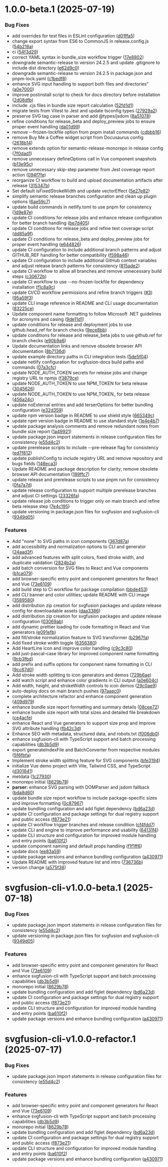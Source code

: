 # 1.0.0-beta.1 (2025-07-19)


### Bug Fixes

* add overrides for test files in ESLint configuration ([d01ffa5](https://github.com/lolvOid/svgfusion/commit/d01ffa50aa1de4da1d4def4fe45417fa1d110d13))
* change export syntax from ES6 to CommonJS in release.config.js ([54b216a](https://github.com/lolvOid/svgfusion/commit/54b216a8fc8725151d9c0745b16ee0f8119531f1))
* ci ([54f3d29](https://github.com/lolvOid/svgfusion/commit/54f3d29b789fca9d2c77cab38098ca0a90c4ec49))
* correct YAML syntax in bundle_size workflow trigger ([17e8802](https://github.com/lolvOid/svgfusion/commit/17e88020dcc9a3f17a71ff47a3b83d17fbf91421))
* downgrade semantic-release to version 24.2.5 and update .gitignore to include dist directory ([e62d9c0](https://github.com/lolvOid/svgfusion/commit/e62d9c045bc847656032e0b55b5ae049839d605b))
* downgrade semantic-release to version 24.2.5 in package.json and pnpm-lock.yaml ([c1bedf8](https://github.com/lolvOid/svgfusion/commit/c1bedf802154a9e0833fc088d9f79e4f4215db6e))
* enhance SVG input handling to support both files and directories" ([a0e7000](https://github.com/lolvOid/svgfusion/commit/a0e7000c2b4d6f1f18c215173dd1eb1a4051eb23))
* improve postinstall script to check for docs directory before installation ([2d08dfb](https://github.com/lolvOid/svgfusion/commit/2d08dfb8b9f17cf2266ae599ffb176d4e4bf0d5f))
* include .cjs files in bundle size report calculation ([52fd1d1](https://github.com/lolvOid/svgfusion/commit/52fd1d197fff5eb1130c966ce4e663ac879cf917))
* migrate tests from Vitest to Jest and update tsconfig types ([27929a2](https://github.com/lolvOid/svgfusion/commit/27929a2600205851fcb4fd3984ee50166fe8297a))
* preserve SVG tag case in parser and add @types/jsdom ([8a51078](https://github.com/lolvOid/svgfusion/commit/8a510787fb1d461b2cef36081d4d43c50932b850))
* refine conditions for release_beta and deploy_preview jobs to ensure proper event handling ([da01d99](https://github.com/lolvOid/svgfusion/commit/da01d99d9e942df9af42ed8a0c90366cadf3d8e0))
* remove --frozen-lockfile option from pnpm install commands ([cdbbb16](https://github.com/lolvOid/svgfusion/commit/cdbbb1663755b77e275ae10fbf5f1972d4fa1f0b))
* remove Buy Me a Coffee widget script from Docusaurus config ([2618b14](https://github.com/lolvOid/svgfusion/commit/2618b14ec79b733dc1c914d5b3f48f0c910c7d85))
* remove extends option for semantic-release-monorepo in release config ([7f0dad1](https://github.com/lolvOid/svgfusion/commit/7f0dad1061465ef92d8384217176076e7747ed1a))
* remove unnecessary defineOptions call in Vue component snapshots ([b13e95c](https://github.com/lolvOid/svgfusion/commit/b13e95c70dd4ec37d53e0752dd085390eefbbd1f))
* remove unnecessary skip-step parameter from Jest coverage report action ([094f7fe](https://github.com/lolvOid/svgfusion/commit/094f7fea44c4dcd223378003da9f61209de7b378))
* reorganize CI workflow to build and upload documentation artifacts after release ([315347b](https://github.com/lolvOid/svgfusion/commit/315347b34d3443cc9605cd6ad12dd0d37e9e80d0))
* Set default isFixedStrokeWidth and update vectorEffect ([5e27e82](https://github.com/lolvOid/svgfusion/commit/5e27e827da8bfe4f10fbdb24346fe62016ff4f32))
* simplify semantic release branches configuration and clean up plugin options ([6ae59c7](https://github.com/lolvOid/svgfusion/commit/6ae59c7cd262996acfe24bfaec36121a0610aade))
* update build commands in netlify.toml to use pnpm for consistency ([1d9e87e](https://github.com/lolvOid/svgfusion/commit/1d9e87e04309534bcf6e4b8fd82bf38c5227b32e))
* update CI conditions for release jobs and enhance release configuration for better branch handling ([be7d405](https://github.com/lolvOid/svgfusion/commit/be7d405aa00a3705776f5b4ef4e1c10091cd0abf))
* update CI conditions for release jobs and refine test coverage script ([dd85a9f](https://github.com/lolvOid/svgfusion/commit/dd85a9f2ee64a1e1a248a6e35f5e4cee0bb5284c))
* update CI conditions for release_beta and deploy_preview jobs for proper event handling ([e644826](https://github.com/lolvOid/svgfusion/commit/e64482688bdf7a26145364094d2e80a960364354))
* update CI configuration to include additional branch patterns and adjust GITHUB_REF handling for better compatibility ([f598a46](https://github.com/lolvOid/svgfusion/commit/f598a466e61f2e7db8918ad9fa5a1f71e64533c7))
* update CI configuration to include additional GitHub context variables and adjust release branch patterns for consistency ([815ade2](https://github.com/lolvOid/svgfusion/commit/815ade2d932d1da1c356d69dcbb48fa90b5d9ec4))
* update CI workflow to allow all branches and remove unnecessary build steps ([c30672b](https://github.com/lolvOid/svgfusion/commit/c30672b2d2a71b16a4a9c23c276419eed6f32a84))
* update CI workflow to use --no-frozen-lockfile for dependency installation ([f1c8a9c](https://github.com/lolvOid/svgfusion/commit/f1c8a9c3222425b5676ecb10e4ee430b2b79a1b1))
* update CI/CD workflow permissions and refine branch triggers ([#3](https://github.com/lolvOid/svgfusion/issues/3)) ([95a59f3](https://github.com/lolvOid/svgfusion/commit/95a59f34ca7a91a08c26dc95bb281291039c9bbe))
* update CLI image reference in README and CLI usage documentation ([83225ce](https://github.com/lolvOid/svgfusion/commit/83225ce877d4fb73475b9868469b1502cbe96789))
* Update component name formatting to follow Microsoft .NET guidelines for acronyms and casing ([9de11d1](https://github.com/lolvOid/svgfusion/commit/9de11d17c1b28a7257d822c100dd91a8dacd2b6e))
* update conditions for release and deployment jobs to use github.head_ref for branch checks ([9ece8bb](https://github.com/lolvOid/svgfusion/commit/9ece8bb0565e33b080ef5cced9265a2acdb30c10))
* update conditions for release and release_beta jobs to use github.ref for branch checks ([e90b9a6](https://github.com/lolvOid/svgfusion/commit/e90b9a63996a5ac5f52df99160ce0bd9d4513313))
* Update documentation links and remove obsolete browser API documentation ([8b7136d](https://github.com/lolvOid/svgfusion/commit/8b7136d05e141ff0f281a484827fe354a89da260))
* update example directory paths in CLI integration tests ([5de5f04](https://github.com/lolvOid/svgfusion/commit/5de5f045953cafcd53e1c0da551d343fa583d296))
* update netlify configuration for svgfusion-docs build paths and commands ([07a3cfc](https://github.com/lolvOid/svgfusion/commit/07a3cfc9d1f32806a67a49372d356738b000c598))
* update NODE_AUTH_TOKEN secrets for release jobs and change registry URL to npmjs ([f3879ce](https://github.com/lolvOid/svgfusion/commit/f3879ced57a3fe7f7aa1f466c4669affba31176d))
* update NODE_AUTH_TOKEN to use NPM_TOKEN for beta release ([3045626](https://github.com/lolvOid/svgfusion/commit/304562673375a408f49650686752f349dcba94d9))
* update NODE_AUTH_TOKEN to use NPM_TOKEN_ for beta release ([456a24c](https://github.com/lolvOid/svgfusion/commit/456a24cfd7b1a38a75117ab2a3d411a95ba82508))
* update noExternal entries and add terserOptions for better bundling configuration ([e32d359](https://github.com/lolvOid/svgfusion/commit/e32d359f207c93e386af0fff4fec13f018180b50))
* update npm version badge in README to use shield style ([665349c](https://github.com/lolvOid/svgfusion/commit/665349c2bbd2e07203420ef958baf4ea77681d01))
* update npm version badge in README to use standard style ([1e4e4b7](https://github.com/lolvOid/svgfusion/commit/1e4e4b7b6e7ddd4f2f2b5d9c0f3a24d5de8f4124))
* update package analysis comments and remove redundant notes from bundle size report ([1a49921](https://github.com/lolvOid/svgfusion/commit/1a4992199d1b9c721c8c6b8f2a433fe2515678c5))
* update package.json import statements in release configuration files for consistency ([e55d4c2](https://github.com/lolvOid/svgfusion/commit/e55d4c26c045ba4aa420709c47852c44d0ddcac4))
* update prerelease scripts to include --pre-release flag for consistency ([ed7f812](https://github.com/lolvOid/svgfusion/commit/ed7f812ef4e4b67231c345c5eb9164cf1d30a747))
* update publishConfig to include registry URL and remove repository and bugs fields ([148eca3](https://github.com/lolvOid/svgfusion/commit/148eca38daecf47dbb85288524c5e519f609fed2))
* Update README and package description for clarity; remove obsolete browser API documentation ([189ffc7](https://github.com/lolvOid/svgfusion/commit/189ffc77eeb4d9ab6c7ad34e435e85e75366e110))
* update release and prerelease scripts to use pnpm run for consistency ([0fa7a7d](https://github.com/lolvOid/svgfusion/commit/0fa7a7dd9f2f4983fcfeafe695aac8d1ecb77ad5))
* update release configuration to support multiple prerelease branches and adjust CI settings ([23326fa](https://github.com/lolvOid/svgfusion/commit/23326fa54efb9b88fea7adabc58c10aca00ce722))
* update release job conditions to trigger only on main branch and refine beta release step ([7e4c195](https://github.com/lolvOid/svgfusion/commit/7e4c195b00546a088288a9bf02a62fb0731c0eba))
* update versioning in package.json files for svgfusion and svgfusion-cli ([9349d05](https://github.com/lolvOid/svgfusion/commit/9349d05f4410f7b27064a5275d61a5945cadba39))


### Features

* Add "none" to SVG paths in icon components ([367d87a](https://github.com/lolvOid/svgfusion/commit/367d87a80370d2f107d6e2b625d97b54cf0071fb))
* add accessibility and normalization options to CLI and generator ([24aad3f](https://github.com/lolvOid/svgfusion/commit/24aad3ff2845b4ae9d41f52034b434070f713b07))
* add advanced features with split colors, fixed stroke width, and duplicate validation ([2824b2a](https://github.com/lolvOid/svgfusion/commit/2824b2aa68d856d764ad320131aaa781b4f0abb4))
* add batch conversion for SVG files to React and Vue components ([b1ca079](https://github.com/lolvOid/svgfusion/commit/b1ca07925f331ce17184f196e23e24fab6b3f8d5))
* add browser-specific entry point and component generators for React and Vue ([73e6109](https://github.com/lolvOid/svgfusion/commit/73e6109d5d41100778356873ff246d4599e2c93f))
* add build step to CI workflow for package compilation ([bbde453](https://github.com/lolvOid/svgfusion/commit/bbde453867577bad2e1fd9fd0fe64184d2f344e1))
* add CLI banner and color utilities; update README with CLI image ([3589580](https://github.com/lolvOid/svgfusion/commit/35895805ac127deea496b56ef23737ab52b310c3))
* add distribution zip creation for svgfusion packages and update release config for downloadable assets ([daa3386](https://github.com/lolvOid/svgfusion/commit/daa3386d75c9a1a04e5b30e97440117b69f79ddf))
* add distribution zip creation for svgfusion packages and update release configuration ([03069ab](https://github.com/lolvOid/svgfusion/commit/03069ab8bba00e4e63cd55ff26aa963a9eb2e266))
* add dynamic prettier loading for code formatting in React and Vue generators ([e091efb](https://github.com/lolvOid/svgfusion/commit/e091efbfda4044867017f0754b31068c50e74112))
* add fill/stroke normalization feature to SVG transformer ([b2967fa](https://github.com/lolvOid/svgfusion/commit/b2967fa935111bd9189ed87e06e2c12fcfd1f4b0))
* Add fixed stroke width toggle ([6356380](https://github.com/lolvOid/svgfusion/commit/6356380054c00cef82c926971da50a374b48062a))
* Add HeartLine icon and improve color handling ([c9c3c80](https://github.com/lolvOid/svgfusion/commit/c9c3c80dad4f2c5d2b4d99ca43b247a8a27587a9))
* add just-pascal-case library for improved component name formatting ([9cb3fbd](https://github.com/lolvOid/svgfusion/commit/9cb3fbd7e30fe814e047d759dfa19d77103cfca7))
* add prefix and suffix options for component name formatting in CLI ([9cc67d0](https://github.com/lolvOid/svgfusion/commit/9cc67d07d8d9ccc144fc671ff58696859a8a1094))
* Add stroke width splitting to icon generators and demos ([729b6ae](https://github.com/lolvOid/svgfusion/commit/729b6ae84c70efb537171d41397d39225bb0a626))
* add watch script and enhance color gradients in CLI output ([a0e604c](https://github.com/lolvOid/svgfusion/commit/a0e604ceb5e2b94c4533f3acf839d67b2a71490c))
* Add width, height, and strokeWidth controls to icon demos ([29c0ae9](https://github.com/lolvOid/svgfusion/commit/29c0ae9f5a3f4d071f2b2a2d0328d6a894dadcfe))
* auto-deploy docs on main branch pushes ([97aaec0](https://github.com/lolvOid/svgfusion/commit/97aaec092f6aa47294748b81dbf0e58e9962a551))
* complete architecture refactor and enhance component generation ([409d979](https://github.com/lolvOid/svgfusion/commit/409d979be8f5b3f5de69fa7ed93ac4e52f408466))
* enhance bundle size report formatting and summary details ([08cee72](https://github.com/lolvOid/svgfusion/commit/08cee72bc62fee6bbdfd520952fcc7e087e9c118))
* enhance bundle size report with total sizes and detailed file breakdown ([ce4acfe](https://github.com/lolvOid/svgfusion/commit/ce4acfef62afdd420663ca5e949d0da0f7ad1a77))
* enhance React and Vue generators to support size prop and improve SVG attribute handling ([fb42c3d](https://github.com/lolvOid/svgfusion/commit/fb42c3d6a95abb77124c7015875ce71c2fa563ae))
* Enhance SEO with metadata, structured data, and robots.txt ([f006db0](https://github.com/lolvOid/svgfusion/commit/f006db040c1a748986303544858f3b0daef5aa51))
* enhance svgfusion-cli with TypeScript support and batch processing capabilities ([db3b5d9](https://github.com/lolvOid/svgfusion/commit/db3b5d9902967c58f7a152a04ccfc873b7d7b60b))
* export generateIndexFile and BatchConverter from respective modules ([5f6fbfa](https://github.com/lolvOid/svgfusion/commit/5f6fbfa47847be60089e015d5300640a98de7c31))
* Implement stroke width splitting feature for SVG components ([bfe3194](https://github.com/lolvOid/svgfusion/commit/bfe3194c9dd865029e8365918468053e951e33ea))
* initialize Vue demo project with Vite, Tailwind CSS, and TypeScript ([d301841](https://github.com/lolvOid/svgfusion/commit/d3018411eff881d25185533faea61b6e9bbef995))
* metdata ([1c27930](https://github.com/lolvOid/svgfusion/commit/1c279309ca005bb176aff600defa219c27abe3fb))
* monorepo initial ([8629b78](https://github.com/lolvOid/svgfusion/commit/8629b7879e4100da1c72e6b52bb8123584687062))
* **parser:** enhance SVG parsing with DOMParser and jsdom fallback ([bda8d60](https://github.com/lolvOid/svgfusion/commit/bda8d60269638607b9f94840677ed715d8b0aca0))
* update bundle size report workflow to include package-specific sizes and improve formatting ([0c87967](https://github.com/lolvOid/svgfusion/commit/0c879672bb1606436cb6f410934c784a42736c2e))
* update bundling configuration and add figlet dependency ([bd6a23d](https://github.com/lolvOid/svgfusion/commit/bd6a23d525bfe72efb21fdde349cfe97e66e4ade))
* update CI configuration and package settings for dual registry support and public access ([f873e21](https://github.com/lolvOid/svgfusion/commit/f873e21e58753a989fb101b96e886ea6b0bc4e1c))
* update CI workflow trigger branches and release condition ([cf4fdd7](https://github.com/lolvOid/svgfusion/commit/cf4fdd7d6084139cca06e5ae4227af3a08c15c63))
* update CLI and engine to improve performance and usability ([64131f4](https://github.com/lolvOid/svgfusion/commit/64131f4d0e0737278cf55825fbf92b4c58f842a4))
* update CLI structure and configuration for improved module handling and entry points ([ba610f2](https://github.com/lolvOid/svgfusion/commit/ba610f280123d74b552760c14c24b67d97a807c3))
* update component naming and default props handling ([f1f1ff6](https://github.com/lolvOid/svgfusion/commit/f1f1ff67201cd3139463c9ccb34ec37217311125))
* update docs ([ee83a59](https://github.com/lolvOid/svgfusion/commit/ee83a595f5a1f5bcbc9f2523fb682da6f68166d3))
* update package versions and enhance bundling configuration ([a430971](https://github.com/lolvOid/svgfusion/commit/a430971f755e87d97753ceea0d46de12bd402f65))
* Update README with improved feature list and intro ([736736b](https://github.com/lolvOid/svgfusion/commit/736736be0d15ed2a0050f94e8b603e1c487f56eb))
* version change ([a575f38](https://github.com/lolvOid/svgfusion/commit/a575f388daf67a947ca77cf337dd5ca8a2d40081))

# svgfusion-cli-v1.0.0-beta.1 (2025-07-18)


### Bug Fixes

* update package.json import statements in release configuration files for consistency ([e55d4c2](https://github.com/lolvOid/svgfusion/commit/e55d4c26c045ba4aa420709c47852c44d0ddcac4))
* update versioning in package.json files for svgfusion and svgfusion-cli ([9349d05](https://github.com/lolvOid/svgfusion/commit/9349d05f4410f7b27064a5275d61a5945cadba39))


### Features

* add browser-specific entry point and component generators for React and Vue ([73e6109](https://github.com/lolvOid/svgfusion/commit/73e6109d5d41100778356873ff246d4599e2c93f))
* enhance svgfusion-cli with TypeScript support and batch processing capabilities ([db3b5d9](https://github.com/lolvOid/svgfusion/commit/db3b5d9902967c58f7a152a04ccfc873b7d7b60b))
* monorepo initial ([8629b78](https://github.com/lolvOid/svgfusion/commit/8629b7879e4100da1c72e6b52bb8123584687062))
* update bundling configuration and add figlet dependency ([bd6a23d](https://github.com/lolvOid/svgfusion/commit/bd6a23d525bfe72efb21fdde349cfe97e66e4ade))
* update CI configuration and package settings for dual registry support and public access ([f873e21](https://github.com/lolvOid/svgfusion/commit/f873e21e58753a989fb101b96e886ea6b0bc4e1c))
* update CLI structure and configuration for improved module handling and entry points ([ba610f2](https://github.com/lolvOid/svgfusion/commit/ba610f280123d74b552760c14c24b67d97a807c3))
* update package versions and enhance bundling configuration ([a430971](https://github.com/lolvOid/svgfusion/commit/a430971f755e87d97753ceea0d46de12bd402f65))

# svgfusion-cli-v1.0.0-refactor.1 (2025-07-17)


### Bug Fixes

* update package.json import statements in release configuration files for consistency ([e55d4c2](https://github.com/lolvOid/svgfusion/commit/e55d4c26c045ba4aa420709c47852c44d0ddcac4))


### Features

* add browser-specific entry point and component generators for React and Vue ([73e6109](https://github.com/lolvOid/svgfusion/commit/73e6109d5d41100778356873ff246d4599e2c93f))
* enhance svgfusion-cli with TypeScript support and batch processing capabilities ([db3b5d9](https://github.com/lolvOid/svgfusion/commit/db3b5d9902967c58f7a152a04ccfc873b7d7b60b))
* monorepo initial ([8629b78](https://github.com/lolvOid/svgfusion/commit/8629b7879e4100da1c72e6b52bb8123584687062))
* update bundling configuration and add figlet dependency ([bd6a23d](https://github.com/lolvOid/svgfusion/commit/bd6a23d525bfe72efb21fdde349cfe97e66e4ade))
* update CI configuration and package settings for dual registry support and public access ([f873e21](https://github.com/lolvOid/svgfusion/commit/f873e21e58753a989fb101b96e886ea6b0bc4e1c))
* update CLI structure and configuration for improved module handling and entry points ([ba610f2](https://github.com/lolvOid/svgfusion/commit/ba610f280123d74b552760c14c24b67d97a807c3))
* update package versions and enhance bundling configuration ([a430971](https://github.com/lolvOid/svgfusion/commit/a430971f755e87d97753ceea0d46de12bd402f65))
